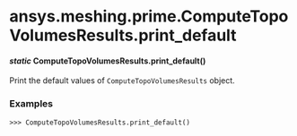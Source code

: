 # ansys.meshing.prime.ComputeTopoVolumesResults.print_default

<a id="ansys.meshing.prime.ComputeTopoVolumesResults.print_default"></a>

#### *static* ComputeTopoVolumesResults.print_default()

Print the default values of `ComputeTopoVolumesResults` object.

### Examples

```pycon
>>> ComputeTopoVolumesResults.print_default()
```

<!-- !! processed by numpydoc !! -->
